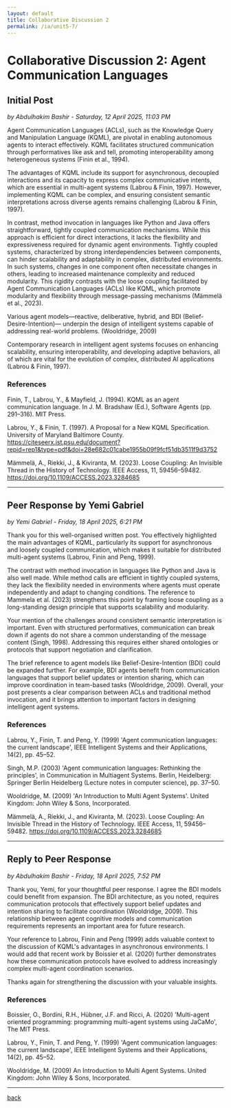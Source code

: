 ```yaml
---
layout: default
title: Collaborative Discussion 2
permalink: /ia/unit5-7/
---
```


# Collaborative Discussion 2: Agent Communication Languages

## Initial Post

_by Abdulhakim Bashir - Saturday, 12 April 2025, 11:03 PM_

Agent Communication Languages (ACLs), such as the Knowledge Query and Manipulation Language (KQML), are pivotal in enabling autonomous agents to interact effectively. KQML facilitates structured communication through performatives like ask and tell, promoting interoperability among heterogeneous systems (Finin et al., 1994).

The advantages of KQML include its support for asynchronous, decoupled interactions and its capacity to express complex communicative intents, which are essential in multi-agent systems (Labrou & Finin, 1997). However, implementing KQML can be complex, and ensuring consistent semantic interpretations across diverse agents remains challenging (Labrou & Finin, 1997).

In contrast, method invocation in languages like Python and Java offers straightforward, tightly coupled communication mechanisms. While this approach is efficient for direct interactions, it lacks the flexibility and expressiveness required for dynamic agent environments. Tightly coupled systems, characterized by strong interdependencies between components, can hinder scalability and adaptability in complex, distributed environments. In such systems, changes in one component often necessitate changes in others, leading to increased maintenance complexity and reduced modularity. This rigidity contrasts with the loose coupling facilitated by Agent Communication Languages (ACLs) like KQML, which promote modularity and flexibility through message-passing mechanisms (Mämmelä et al., 2023).

Various agent models—reactive, deliberative, hybrid, and BDI (Belief-Desire-Intention)— underpin the design of intelligent systems capable of addressing real-world problems. (Wooldridge, 2009)

Contemporary research in intelligent agent systems focuses on enhancing scalability, ensuring interoperability, and developing adaptive behaviors, all of which are vital for the evolution of complex, distributed AI applications (Labrou & Finin, 1997).

### References

Finin, T., Labrou, Y., & Mayfield, J. (1994). KQML as an agent communication language. In J. M. Bradshaw (Ed.), Software Agents (pp. 291–316). MIT Press.

Labrou, Y., & Finin, T. (1997). A Proposal for a New KQML Specification. University of Maryland Baltimore County. https://citeseerx.ist.psu.edu/document?repid=rep1&type=pdf&doi=28e682c01cabe1955b09f9fcf51db3511f9d3752

Mämmelä, A., Riekki, J., & Kiviranta, M. (2023). Loose Coupling: An Invisible Thread in the History of Technology. IEEE Access, 11, 59456–59482. https://doi.org/10.1109/ACCESS.2023.3284685

---

## Peer Response by Yemi Gabriel

_by Yemi Gabriel - Friday, 18 April 2025, 6:21 PM_

Thank you for this well-organised written post. You effectively highlighted the main advantages of KQML, particularly its support for asynchronous and loosely coupled communication, which makes it suitable for distributed multi-agent systems (Labrou, Finin and Peng, 1999).

The contrast with method invocation in languages like Python and Java is also well made. While method calls are efficient in tightly coupled systems, they lack the flexibility needed in environments where agents must operate independently and adapt to changing conditions. The reference to Mammela et al. (2023) strengthens this point by framing loose coupling as a long-standing design principle that supports scalability and modularity.

Your mention of the challenges around consistent semantic interpretation is important. Even with structured performatives, communication can break down if agents do not share a common understanding of the message content (Singh, 1998). Addressing this requires either shared ontologies or protocols that support negotiation and clarification.

The brief reference to agent models like Belief-Desire-Intention (BDI) could be expanded further. For example, BDI agents benefit from communication languages that support belief updates or intention sharing, which can improve coordination in team-based tasks (Wooldridge, 2009). Overall, your post presents a clear comparison between ACLs and traditional method invocation, and it brings attention to important factors in designing intelligent agent systems.

### References

Labrou, Y., Finin, T. and Peng, Y. (1999) 'Agent communication languages: the current landscape', IEEE Intelligent Systems and their Applications, 14(2), pp. 45–52.

Singh, M.P. (2003) 'Agent communication languages: Rethinking the principles', in Communication in Multiagent Systems. Berlin, Heidelberg: Springer Berlin Heidelberg (Lecture notes in computer science), pp. 37–50.

Wooldridge, M. (2009) 'An Introduction to Multi Agent Systems'. United Kingdom: John Wiley & Sons, Incorporated.

Mämmelä, A., Riekki, J., and Kiviranta, M. (2023). Loose Coupling: An Invisible Thread in the History of Technology. IEEE Access, 11, 59456–59482. https://doi.org/10.1109/ACCESS.2023.3284685

---

## Reply to Peer Response

_by Abdulhakim Bashir - Friday, 18 April 2025, 7:52 PM_

Thank you, Yemi, for your thoughtful peer response. I agree the BDI models could benefit from expansion. The BDI architecture, as you noted, requires communication protocols that effectively support belief updates and intention sharing to facilitate coordination (Wooldridge, 2009). This relationship between agent cognitive models and communication requirements represents an important area for future research.

Your reference to Labrou, Finin and Peng (1999) adds valuable context to the discussion of KQML's advantages in asynchronous environments. I would add that recent work by Boissier et al. (2020) further demonstrates how these communication protocols have evolved to address increasingly complex multi-agent coordination scenarios.

Thanks again for strengthening the discussion with your valuable insights.

### References

Boissier, O., Bordini, R.H., Hübner, J.F. and Ricci, A. (2020) 'Multi-agent oriented programming: programming multi-agent systems using JaCaMo', The MIT Press.

Labrou, Y., Finin, T. and Peng, Y. (1999) 'Agent communication languages: the current landscape', IEEE Intelligent Systems and their Applications, 14(2), pp. 45–52.

Wooldridge, M. (2009) An Introduction to Multi Agent Systems. United Kingdom: John Wiley & Sons, Incorporated.

---

[back](../../ia/)

